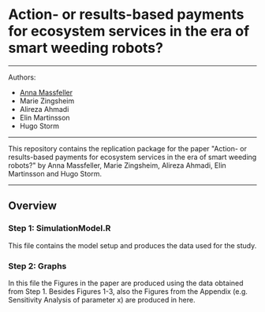# Action- or results-based payments for ecosystem services in the era of smart weeding robots?

---
Authors:

  - [Anna Massfeller](anna.massfeller@ilr.uni-bonn.de)
  - Marie Zingsheim
  - Alireza Ahmadi
  - Elin Martinsson
  - Hugo Storm

---

This repository contains the replication package for the paper "Action- or results-based payments for ecosystem services in the era of smart weeding robots?" by Anna Massfeller, Marie Zingsheim, Alireza Ahmadi, Elin Martinsson and Hugo Storm.

---

## Overview

### Step 1: SimulationModel.R
This file contains the model setup and produces the data used for the study.

### Step 2: Graphs
In this file the Figures in the paper are produced using the data obtained from Step 1. Besides Figures 1-3, also the Figures from the Appendix (e.g. Sensitivity Analysis of parameter x) are produced in here.



